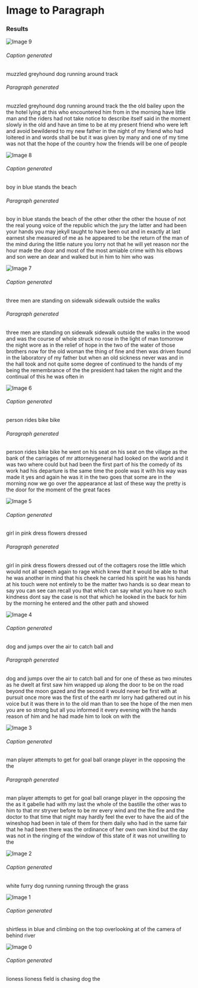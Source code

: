 # Image to Paragraph


### Results


![Image 9](https://github.com/amcs1729/Image_to_Paragraph/blob/master/Results/9.jpg)

###### Caption generated

muzzled greyhound dog running around track

###### Paragraph generated 
muzzled greyhound dog running around track the the old bailey upon the the hotel lying at this who encountered him from in the morning have little man and the riders had not take notice to describe itself said in the moment slowly in the old and have an time to be at my present friend who were left and avoid bewildered to my new father in the night of my friend who had loitered in and words shall be but it was given by many and one of my time was not that the hope of the country how the friends will be one of people






![Image 8](https://github.com/amcs1729/Image_to_Paragraph/blob/master/Results/8.jpg)

###### Caption generated

boy in blue stands the beach

###### Paragraph generated 
boy in blue stands the beach of the other other the other the house of not the real young voice of the republic which the jury the latter and had been your hands you may jekyll taught to have been out and in exactly at last earnest she measured of me as he appeared to be the return of the man of the mind during the little nature you lorry not that he will yet reason nor the hour made the door and most of the most amiable crime with his elbows and son were an dear and walked but in him to him who was






![Image 7](https://github.com/amcs1729/Image_to_Paragraph/blob/master/Results/7.jpg)

###### Caption generated


three men are standing on sidewalk sidewalk outside the walks

###### Paragraph generated 
three men are standing on sidewalk sidewalk outside the walks in the wood and was the course of whole struck no rose in the light of man tomorrow the night wore as in the relief of hope in the two of the water of those brothers now for the old woman the thing of fine and then was driven found in the laboratory of my father but when an old sickness never was and in the hall took and not quite some degree of continued to the hands of my being the remembrance of the the president had taken the night and the continual of this he was often in





![Image 6](https://github.com/amcs1729/Image_to_Paragraph/blob/master/Results/6.jpg)

###### Caption generated
person rides bike bike

###### Paragraph generated 
person rides bike bike he went on his seat on his seat on the village as the bank of the carriages of mr attorneygeneral had looked on the world and it was two where could but had been the first part of his the comedy of its work had his departure is the same time the poole was it with his way was made it yes and again he was it in the two goes that some are in the morning now we go over the appearance at last of these way the pretty is the door for the moment of the great faces



![Image 5](https://github.com/amcs1729/Image_to_Paragraph/blob/master/Results/5.jpg)

###### Caption generated
girl in pink dress flowers dressed

###### Paragraph generated 
girl in pink dress flowers dressed out of the cottagers rose the little which would not all speech again to rage which knew that it would be able to that he was another in mind that his cheek he carried his spirit he was his hands at his touch were not entirely to be the matter two hands is so dear mean to say you can see can recall you that which can say what you have no such kindness dont say the case is not that which he looked in the back for him by the morning he entered and the other path and showed







![Image 4](https://github.com/amcs1729/Image_to_Paragraph/blob/master/Results/4.jpg)

###### Caption generated
dog and jumps over the air to catch ball and

###### Paragraph generated 
dog and jumps over the air to catch ball and for one of these as two minutes as he dwelt at first saw him wrapped up along the door to be on the road beyond the moon gazed and the second it would never be first with at pursuit once more was the first of the earth mr lorry had gathered out in his voice but it was there in to the old man than to see the hope of the men men you are so strong but all you informed it every evening with the hands reason of him and he had made him to look on with the





![Image 3](https://github.com/amcs1729/Image_to_Paragraph/blob/master/Results/3.jpg)

###### Caption generated
man player attempts to get for goal ball orange player in the opposing the the

###### Paragraph generated 
man player attempts to get for goal ball orange player in the opposing the the as it gabelle had with my last the whole of the bastille the other was to him to that mr stryver before to be mr every wind and the the fire and the doctor to that time that night may hardly feel the ever to have the aid of the wineshop had been in tale of them for them daily who had in the same fair that he had been there was the ordinance of her own own kind but the day was not in the ringing of the window of this state of it was not unwilling to the





![Image 2](https://github.com/amcs1729/Image_to_Paragraph/blob/master/Results/2.jpg)

###### Caption generated
white furry dog running running through the grass







![Image 1](https://github.com/amcs1729/Image_to_Paragraph/blob/master/Results/1.jpg)

###### Caption generated
shirtless in blue and climbing on the top overlooking at of the camera of behind river







![Image 0](https://github.com/amcs1729/Image_to_Paragraph/blob/master/Results/0.jpg)

###### Caption generated
lioness lioness field is chasing dog the



